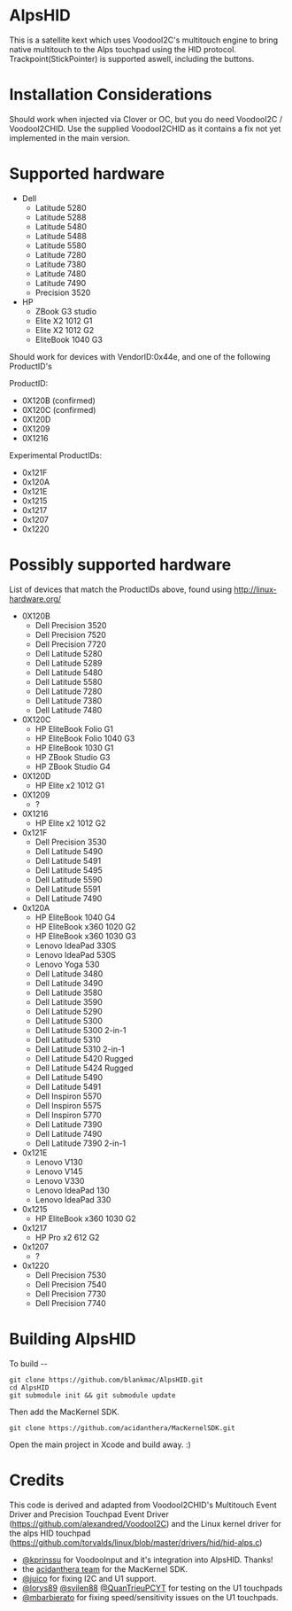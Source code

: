 # AlpsHID

This is a satellite kext which uses VoodooI2C's multitouch engine to bring native multitouch to the Alps touchpad using the HID protocol.
Trackpoint(StickPointer) is supported aswell, including the buttons. 

# Installation Considerations

Should work when injected via Clover or OC, but you do need VoodooI2C / VoodooI2CHID.
Use the supplied VoodooI2CHID as it contains a fix not yet implemented in the main version.

# Supported hardware

- Dell
  - Latitude 5280
  - Latitude 5288
  - Latitude 5480
  - Latitude 5488
  - Latitude 5580
  - Latitude 7280
  - Latitude 7380
  - Latitude 7480
  - Latitude 7490
  - Precision 3520
- HP
  - ZBook G3 studio
  - Elite X2 1012 G1
  - Elite X2 1012 G2
  - EliteBook 1040 G3

Should work for devices with VendorID:0x44e, and one of the following ProductID's

ProductID:
- 0X120B  (confirmed)
- 0X120C  (confirmed)
- 0X120D
- 0X1209
- 0X1216

Experimental ProductIDs:
- 0x121F
- 0x120A
- 0x121E
- 0x1215
- 0x1217
- 0x1207
- 0x1220

# Possibly supported hardware

List of devices that match the ProductIDs above, found using http://linux-hardware.org/

- 0X120B
  - Dell Precision 3520
  - Dell Precision 7520
  - Dell Precision 7720
  - Dell Latitude 5280
  - Dell Latitude 5289
  - Dell Latitude 5480
  - Dell Latitude 5580
  - Dell Latitude 7280
  - Dell Latitude 7380
  - Dell Latitude 7480
- 0X120C
  - HP EliteBook Folio G1
  - HP EliteBook Folio 1040 G3
  - HP EliteBook 1030 G1
  - HP ZBook Studio G3
  - HP ZBook Studio G4
- 0X120D
  - HP Elite x2 1012 G1
- 0X1209
  - ?
- 0X1216
  - HP Elite x2 1012 G2
- 0x121F
  - Dell Precision 3530
  - Dell Latitude 5490
  - Dell Latitude 5491
  - Dell Latitude 5495
  - Dell Latitude 5590
  - Dell Latitude 5591
  - Dell Latitude 7490
- 0x120A
  - HP EliteBook 1040 G4 
  - HP EliteBook x360 1020 G2 
  - HP EliteBook x360 1030 G3
  - Lenovo IdeaPad 330S
  - Lenovo IdeaPad 530S
  - Lenovo Yoga 530
  - Dell Latitude 3480
  - Dell Latitude 3490
  - Dell Latitude 3580
  - Dell Latitude 3590
  - Dell Latitude 5290
  - Dell Latitude 5300
  - Dell Latitude 5300 2-in-1
  - Dell Latitude 5310
  - Dell Latitude 5310 2-in-1
  - Dell Latitude 5420 Rugged
  - Dell Latitude 5424 Rugged
  - Dell Latitude 5490
  - Dell Latitude 5491
  - Dell Inspiron 5570
  - Dell Inspiron 5575
  - Dell Inspiron 5770
  - Dell Latitude 7390
  - Dell Latitude 7490
  - Dell Latitude 7390 2-in-1
- 0x121E
  - Lenovo V130
  - Lenovo V145
  - Lenovo V330
  - Lenovo IdeaPad 130
  - Lenovo IdeaPad 330
- 0x1215
  - HP EliteBook x360 1030 G2 
- 0x1217
  - HP Pro x2 612 G2 
- 0x1207
  - ?
- 0x1220
  - Dell Precision 7530
  - Dell Precision 7540
  - Dell Precision 7730
  - Dell Precision 7740 


# Building AlpsHID

To build --
```
git clone https://github.com/blankmac/AlpsHID.git
cd AlpsHID
git submodule init && git submodule update
```

Then add the MacKernel SDK.
```
git clone https://github.com/acidanthera/MacKernelSDK.git
```

Open the main project in Xcode and build away.  :)

# Credits
This code is derived and adapted from VoodooI2CHID's Multitouch Event Driver and Precision
Touchpad Event Driver (https://github.com/alexandred/VoodooI2C) and the Linux kernel driver
for the alps HID touchpad (https://github.com/torvalds/linux/blob/master/drivers/hid/hid-alps.c)
- [@kprinssu](https://github.com/kprinssu) for VoodooInput and it's integration into AlpsHID.  Thanks!
- the [acidanthera team](https://github.com/acidanthera) for the MacKernel SDK.
- [@juico](https://github.com/juico) for fixing I2C and U1 support.
- [@lorys89](https://github.com/Lorys89) [@svilen88](https://github.com/Svilen88) [@QuanTrieuPCYT](https://github.com/QuanTrieuPCYT) for testing on the U1 touchpads
- [@mbarbierato](https://github.com/mbarbierato) for fixing speed/sensitivity issues on the U1 touchpads.
